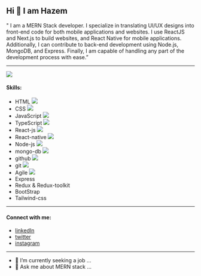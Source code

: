 ## Hi 👋 I am Hazem
" I am a MERN Stack developer. I specialize in translating UI/UX designs into front-end code for both mobile applications and websites. I use ReactJS and Next.js to build websites, and React Native for mobile applications. Additionally, I can contribute to back-end development using Node.js, MongoDB, and Express. Finally, I am capable of handling any part of the development process with ease.”

---
 ![](https://wallpapercave.com/wp/wp8725091.jpg)
 #### Skills:
 * HTML ![](https://res.cloudinary.com/dkhu7rt8n/image/upload/v1718901432/skills/html-5_5968267_vklibv.png)
 * CSS ![](https://res.cloudinary.com/dkhu7rt8n/image/upload/v1718901891/skills/css-3_5968242_gver9q.png)
 * JavaScript ![](https://res.cloudinary.com/dkhu7rt8n/image/upload/v1718901852/skills/js_5968292_z8afnr.png)
 * TypeScript ![](https://res.cloudinary.com/dkhu7rt8n/image/upload/v1718901836/skills/typescript_5968381_umeebc.png)
 * React-js ![](https://res.cloudinary.com/dkhu7rt8n/image/upload/v1718901835/skills/physics_753244_vwsqwp.png)
 * React-native ![](https://res.cloudinary.com/dkhu7rt8n/image/upload/v1718901835/skills/physics_753244_vwsqwp.png)
 * Node-js ![](https://res.cloudinary.com/dkhu7rt8n/image/upload/v1718901834/skills/node-js_5968322_o0xjho.png)
 * mongo-db ![](https://res.cloudinary.com/dkhu7rt8n/image/upload/v1718901835/skills/database-storage_5732827_bjoowh.png)
 * github ![](https://res.cloudinary.com/dkhu7rt8n/image/upload/v1718902434/skills/git_4494740_i34m9o.png)
 * git ![](https://res.cloudinary.com/dkhu7rt8n/image/upload/v1718902434/skills/git_4494740_i34m9o.png)
 * Agile ![](https://res.cloudinary.com/dkhu7rt8n/image/upload/v1718902434/skills/agile_5931548_i0gjrx.png)
 * Express
 * Redux & Redux-toolkit
 * BootStrap
 * Tailwind-css
---
#### Connect with me:
* [linkedIn](https://www.linkedin.com/in/hazem-alsaqaan-53b498174/)
* [twitter](https://twitter.com/HazemAlsaqaan)
* [instagram](https://www.instagram.com/hazem.alsaqaan/)

---
- 🔭 I’m currently seeking a job ...
- 💬 Ask me about MERN stack ...

<!--
- 🔭 I’m currently seeking a job ...
- 👯 I’m looking to collaborate on ...
- 🤔 I’m looking for help with ...
- 💬 Ask me about frontend ...
- 📫 How to reach me: ...
- 😄 Pronouns: ...
- ⚡ Fun fact: ...
-->
